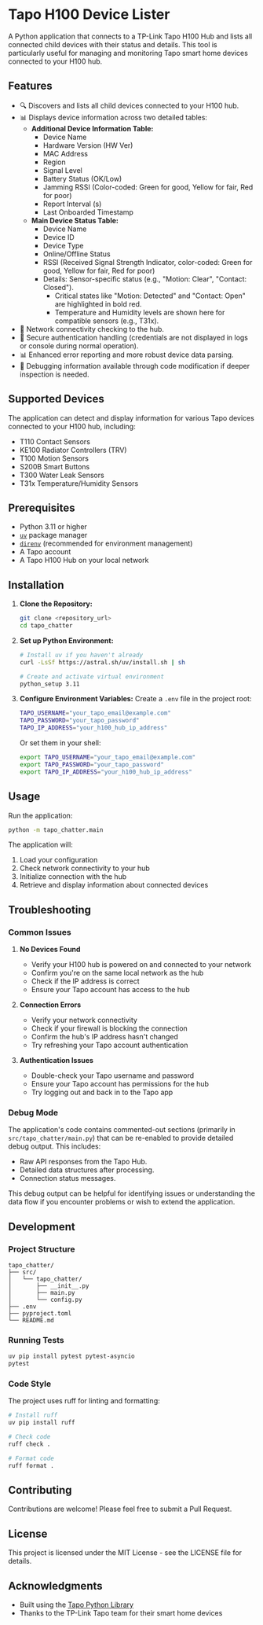 # Tapo H100 Device Lister

A Python application that connects to a TP-Link Tapo H100 Hub and lists all connected child devices with their status and details. This tool is particularly useful for managing and monitoring Tapo smart home devices connected to your H100 hub.

## Features

-   🔍 Discovers and lists all child devices connected to your H100 hub.
-   📊 Displays device information across two detailed tables:
    -   **Additional Device Information Table:**
        -   Device Name
        -   Hardware Version (HW Ver)
        -   MAC Address
        -   Region
        -   Signal Level
        -   Battery Status (OK/Low)
        -   Jamming RSSI (Color-coded: Green for good, Yellow for fair, Red for poor)
        -   Report Interval (s)
        -   Last Onboarded Timestamp
    -   **Main Device Status Table:**
        -   Device Name
        -   Device ID
        -   Device Type
        -   Online/Offline Status
        -   RSSI (Received Signal Strength Indicator, color-coded: Green for good, Yellow for fair, Red for poor)
        -   Details: Sensor-specific status (e.g., "Motion: Clear", "Contact: Closed").
            -   Critical states like "Motion: Detected" and "Contact: Open" are highlighted in bold red.
            -   Temperature and Humidity levels are shown here for compatible sensors (e.g., T31x).
-   🚦 Network connectivity checking to the hub.
-   🔐 Secure authentication handling (credentials are not displayed in logs or console during normal operation).
-   📊 Enhanced error reporting and more robust device data parsing.
-   📝 Debugging information available through code modification if deeper inspection is needed.

## Supported Devices

The application can detect and display information for various Tapo devices connected to your H100 hub, including:

-   T110 Contact Sensors
-   KE100 Radiator Controllers (TRV)
-   T100 Motion Sensors
-   S200B Smart Buttons
-   T300 Water Leak Sensors
-   T31x Temperature/Humidity Sensors

## Prerequisites

-   Python 3.11 or higher
-   [`uv`](https://github.com/astral-sh/uv) package manager
-   [`direnv`](https://direnv.net/) (recommended for environment management)
-   A Tapo account
-   A Tapo H100 Hub on your local network

## Installation

1. **Clone the Repository:**

    ```bash
    git clone <repository_url>
    cd tapo_chatter
    ```

2. **Set up Python Environment:**

    ```bash
    # Install uv if you haven't already
    curl -LsSf https://astral.sh/uv/install.sh | sh

    # Create and activate virtual environment
    python_setup 3.11
    ```

3. **Configure Environment Variables:**
   Create a `.env` file in the project root:

    ```bash
    TAPO_USERNAME="your_tapo_email@example.com"
    TAPO_PASSWORD="your_tapo_password"
    TAPO_IP_ADDRESS="your_h100_hub_ip_address"
    ```

    Or set them in your shell:

    ```bash
    export TAPO_USERNAME="your_tapo_email@example.com"
    export TAPO_PASSWORD="your_tapo_password"
    export TAPO_IP_ADDRESS="your_h100_hub_ip_address"
    ```

## Usage

Run the application:

```bash
python -m tapo_chatter.main
```

The application will:

1. Load your configuration
2. Check network connectivity to your hub
3. Initialize connection with the hub
4. Retrieve and display information about connected devices

## Troubleshooting

### Common Issues

1. **No Devices Found**

    - Verify your H100 hub is powered on and connected to your network
    - Confirm you're on the same local network as the hub
    - Check if the IP address is correct
    - Ensure your Tapo account has access to the hub

2. **Connection Errors**

    - Verify your network connectivity
    - Check if your firewall is blocking the connection
    - Confirm the hub's IP address hasn't changed
    - Try refreshing your Tapo account authentication

3. **Authentication Issues**
    - Double-check your Tapo username and password
    - Ensure your Tapo account has permissions for the hub
    - Try logging out and back in to the Tapo app

### Debug Mode

The application's code contains commented-out sections (primarily in `src/tapo_chatter/main.py`) that can be re-enabled to provide detailed debug output. This includes:

-   Raw API responses from the Tapo Hub.
-   Detailed data structures after processing.
-   Connection status messages.

This debug output can be helpful for identifying issues or understanding the data flow if you encounter problems or wish to extend the application.

## Development

### Project Structure

```
tapo_chatter/
├── src/
│   └── tapo_chatter/
│       ├── __init__.py
│       ├── main.py
│       └── config.py
├── .env
├── pyproject.toml
└── README.md
```

### Running Tests

```bash
uv pip install pytest pytest-asyncio
pytest
```

### Code Style

The project uses ruff for linting and formatting:

```bash
# Install ruff
uv pip install ruff

# Check code
ruff check .

# Format code
ruff format .
```

## Contributing

Contributions are welcome! Please feel free to submit a Pull Request.

## License

This project is licensed under the MIT License - see the LICENSE file for details.

## Acknowledgments

-   Built using the [Tapo Python Library](https://github.com/mihai-dinculescu/tapo)
-   Thanks to the TP-Link Tapo team for their smart home devices
